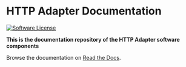 # HTTP Adapter Documentation

[![Software License](https://img.shields.io/badge/license-MIT-brightgreen.svg?style=flat-square)](LICENSE)


**This is the documentation repository of the HTTP Adapter software components**

Browse the documentation on [Read the Docs](http://php-http.readthedocs.org/).
